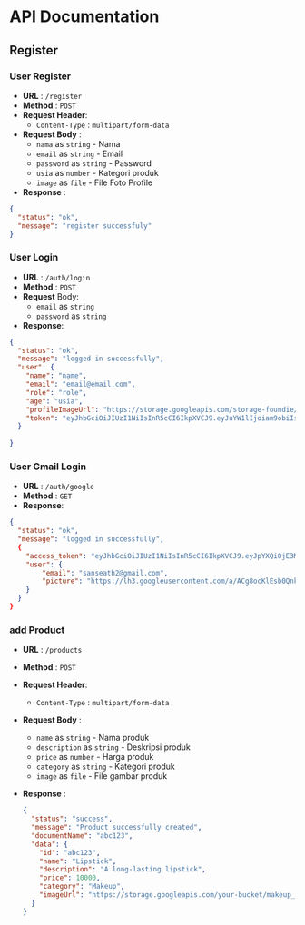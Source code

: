 # API Documentation

## Register

### User Register

- **URL** : `/register`
- **Method** : `POST`
- **Request Header**:
  - `Content-Type` : `multipart/form-data`
- **Request Body** :
  - `nama` as `string` - Nama
  - `email` as `string` - Email
  - `password` as `string` - Password
  - `usia` as `number` - Kategori produk
  - `image` as `file` - File Foto Profile
- **Response** :

```json
{
  "status": "ok",
  "message": "register successfuly"
}
```

### User Login

- **URL** : `/auth/login`
- **Method** : `POST`
- **Request** Body:
  - `email` as `string`
  - `password` as `string`
- **Response**:

```json
{
  "status": "ok",
  "message": "logged in successfully",
  "user": {
    "name": "name",
    "email": "email@email.com",
    "role": "role",
    "age": "usia",
    "profileImageUrl": "https://storage.googleapis.com/storage-foundie/user/sansb746%40gmail.com/profilePicture?GoogleAccessId=firebase-adminsdk-571q2%40capstone-project-foundie.iam.gserviceaccount.com&Expires=16446992400&Signature=Q76l9SIoL71Es0TfkYPCuqNmGSCLfeuMs%2BRXqiqobufKx5b8ClmKrIPRdrlhNetNfVqL0Jx9fyZbN911vVCoELP%2Bg2K5%2BIRluD7fcJglLAdW7pKrlWvi2BysMLPxs%2F86mOawVIFUKg0XtdHSUOPWtQPhutgH9A3iUCrzzagZuUOM4P%2FHkhKfJ3KzRSjO1%2B2tAbh4jkB8r%2BGcObu9KHf%2FkIKB9lYn8NuE2s6wRf%2BZW2igV7VSIUxPPxqikXqwrxx18fKYuRuzRBqV52nndhOar752i7LudfmShqz%2FTw1NGgDOK%2FHwuS1j51rvuL1sI3nZGpFPAnLum4bUGiSWmbwA6g%3D%3D",
    "token": "eyJhbGciOiJIUzI1NiIsInR5cCI6IkpXVCJ9.eyJuYW1lIjoiam9obiIsImVtYWlsIjoiam9obmRvZUBnbWFpbC5jb20iLCJyb2xlIjoidXNlciIsImN1c3RvbWVyX2lkIjozLCJpYXQiOjE3MDA2MzQxNDR9.sgoDeu8lNRm_SfoXbb7MkpMEn4ghG0g4Le0GFyN2bn8"
  }
  
}
```

### User Gmail Login

- **URL** : `/auth/google`
- **Method** : `GET`
- **Response**:

```json
{
  "status": "ok",
  "message": "logged in successfully",
  {
    "access_token": "eyJhbGciOiJIUzI1NiIsInR5cCI6IkpXVCJ9.eyJpYXQiOjE3MTU5NDAzMzYsImV4cCI6MTcxNjE5OTUzNn0.d9nLQ_-hSiclGgxyNOjA8Pdj2s-kaufUbJkWmG6wtQE",
    "user": {
        "email": "sanseath2@gmail.com",
        "picture": "https://lh3.googleusercontent.com/a/ACg8ocKlEsb0QnkCTzeH3I-cUkpefThUTPeL8UTr6OxgIFXMmx3lbw=s96-c"
    }
  }
}
```

### add Product

- **URL** : `/products`
- **Method** : `POST`
- **Request Header**:
  - `Content-Type` : `multipart/form-data`
- **Request Body** :
  - `name` as `string` - Nama produk
  - `description` as `string` - Deskripsi produk
  - `price` as `number` - Harga produk
  - `category` as `string` - Kategori produk
  - `image` as `file` - File gambar produk

- **Response** :

  ```json
  {
    "status": "success",
    "message": "Product successfully created",
    "documentName": "abc123",
    "data": {
      "id": "abc123",
      "name": "Lipstick",
      "description": "A long-lasting lipstick",
      "price": 10000,
      "category": "Makeup",
      "imageUrl": "https://storage.googleapis.com/your-bucket/makeup_products/1234567890_lipstick.jpg"
    }
  }
